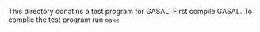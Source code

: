 This directory conatins a test program for GASAL. First compile GASAL. To complie the test program run `make`
